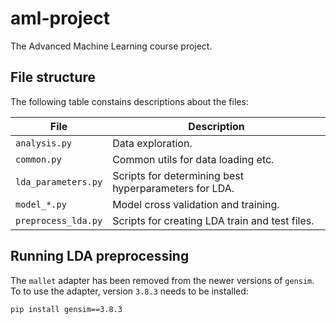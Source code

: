 # aml-project

The Advanced Machine Learning course project.

## File structure

The following table constains descriptions about the files:

| **File** | **Description** |
| -------- | --------------- |
| `analysis.py` | Data exploration. |
| `common.py` | Common utils for data loading etc. |
| `lda_parameters.py` | Scripts for determining best hyperparameters for LDA. |
| `model_*.py` | Model cross validation and training. |
| `preprocess_lda.py` | Scripts for creating LDA train and test files. |

## Running LDA preprocessing

The `mallet` adapter has been removed from the newer versions of `gensim`. To to use the adapter, version `3.8.3` needs to be installed:

    pip install gensim==3.8.3
